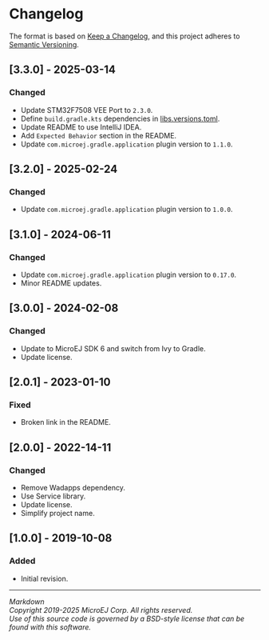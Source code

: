 # Changelog

The format is based on [Keep a Changelog](https://keepachangelog.com/en/1.0.0/),
and this project adheres to [Semantic Versioning](https://semver.org/spec/v2.0.0.html).

## [3.3.0] - 2025-03-14

### Changed

- Update STM32F7508 VEE Port to ``2.3.0``.
- Define ``build.gradle.kts`` dependencies in [libs.versions.toml](../gradle/libs.versions.toml).
- Update README to use IntelliJ IDEA.
- Add ``Expected Behavior`` section in the README.
- Update ``com.microej.gradle.application`` plugin version to `1.1.0`.

## [3.2.0] - 2025-02-24

### Changed

- Update ``com.microej.gradle.application`` plugin version to `1.0.0`.

## [3.1.0] - 2024-06-11

### Changed

- Update ``com.microej.gradle.application`` plugin version to `0.17.0`.
- Minor README updates.

## [3.0.0] - 2024-02-08

### Changed

- Update to MicroEJ SDK 6 and switch from Ivy to Gradle.
- Update license.

## [2.0.1] - 2023-01-10

### Fixed

- Broken link in the README.

## [2.0.0] - 2022-14-11

### Changed

- Remove Wadapps dependency.
- Use Service library.
- Update license.
- Simplify project name.

## [1.0.0] - 2019-10-08

### Added

- Initial revision.

---  
_Markdown_   
_Copyright 2019-2025 MicroEJ Corp. All rights reserved._   
_Use of this source code is governed by a BSD-style license that can be found with this software._